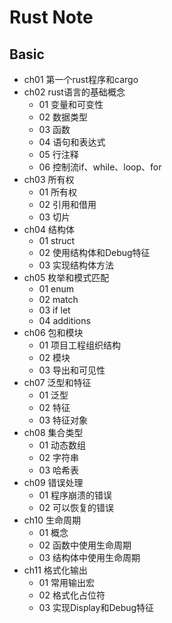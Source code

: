 # Rust Note

## Basic

- ch01 第一个rust程序和cargo
- ch02 rust语言的基础概念
  - 01 变量和可变性
  - 02 数据类型
  - 03 函数
  - 04 语句和表达式
  - 05 行注释
  - 06 控制流if、while、loop、for
- ch03 所有权
  - 01 所有权
  - 02 引用和借用
  - 03 切片
- ch04 结构体
  - 01 struct
  - 02 使用结构体和Debug特征
  - 03 实现结构体方法
- ch05 枚举和模式匹配
  - 01 enum
  - 02 match
  - 03 if let
  - 04 additions
- ch06 包和模块
  - 01 项目工程组织结构
  - 02 模块
  - 03 导出和可见性
- ch07 泛型和特征
  - 01 泛型
  - 02 特征
  - 03 特征对象
- ch08 集合类型
  - 01 动态数组
  - 02 字符串
  - 03 哈希表
- ch09 错误处理
  - 01 程序崩溃的错误
  - 02 可以恢复的错误
- ch10 生命周期
  - 01 概念
  - 02 函数中使用生命周期
  - 03 结构体中使用生命周期
- ch11 格式化输出
  - 01 常用输出宏
  - 02 格式化占位符
  - 03 实现Display和Debug特征
